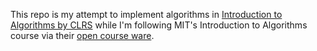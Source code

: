 This repo is my attempt to implement algorithms in [Introduction to Algorithms by CLRS](https://www.amazon.com/Introduction-Algorithms-3rd-MIT-Press/dp/0262033844) while I'm following MIT's Introduction to Algorithms course via their [open course ware](https://ocw.mit.edu/courses/electrical-engineering-and-computer-science/6-006-introduction-to-algorithms-fall-2011/index.htm).